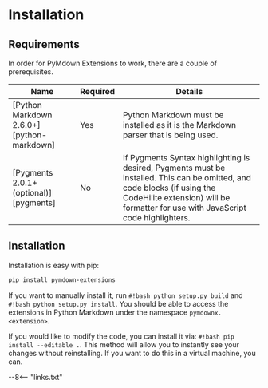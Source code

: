 # Installation

## Requirements

In order for PyMdown Extensions to work, there are a couple of prerequisites.

Name                                      | Required | Details
----------------------------------------- | -------- | -------
[Python Markdown 2.6.0+][python-markdown] | Yes      | Python Markdown must be installed as it is the Markdown parser that is being used.
[Pygments 2.0.1+ (optional)][pygments]    | No       | If Pygments Syntax highlighting is desired, Pygments must be installed.  This can be omitted, and code blocks (if using the CodeHilite extension) will be formatter for use with JavaScript code highlighters.

## Installation

Installation is easy with pip:

```bash
pip install pymdown-extensions
```

If you want to manually install it, run `#!bash python setup.py build` and `#!bash python setup.py install`.  You should
be able to access the extensions in Python Markdown under the namespace `pymdownx.<extension>`.

If you would like to modify the code, you can install it via: `#!bash pip install --editable .`.  This method will allow
you to instantly see your changes without reinstalling.  If you want to do this in a virtual machine, you can.

--8<-- "links.txt"
